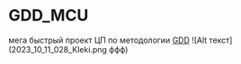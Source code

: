 # GDD_MCU
мега быстрый проект ЦП по методологии [GDD](https://github.com/turborium/GDD)
!⁠[Alt текст]​(2023_10_11_028_Kleki.png ффф)
